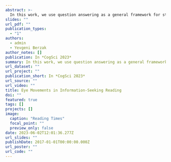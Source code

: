 ```yaml
---
abstract: >-
  In this work, we use question answering as a general framework for studying how eye movements in reading reflect the reader's goals, how they are pursued, and the extent to which they are achieved. We leverage fine-grained annotations of task-critical textual information to perform a detailed comparison of eye movements in information-seeking and ordinary reading regimes. We further examine how eye movements during information seeking relate to question answering behavior. We find that reading times, saccade patterns and sensitivity to the linguistic properties of the text are all strongly and systematically conditioned on the reading task, and further interact with question answering behavior. The observed reading patterns are consistent with a rational account of cognitive resource allocation during task-based reading.
slides: ""
url_pdf: ""
publication_types:
  - "1"
authors:
  - admin
  - Yevgeni Berzak
author_notes: []
publication: In *CogSci 2023*
summary: In this work, we use question answering as a general framework for studying how eye movements in reading reflect the reader's goals, how they are pursued, and the extent to which they are achieved.
url_dataset: ""
url_project: ""
publication_short: In *CogSci 2023*
url_source: ""
url_video: ""
title: Eye Movements in Information-Seeking Reading
doi: ""
featured: true
tags: []
projects: []
image:
  caption: "Reading Times"
  focal_point: ""
  preview_only: false
date: 2023-06-02T12:01:36.277Z
url_slides: ""
publishDate: 2017-01-01T00:00:00.000Z
url_poster: ""
url_code: ""
---
```

